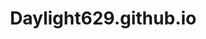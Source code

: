 # Daylight629.github.io
<html>  
<head>  
<title>Happy</title>  
<meta http-equiv="Content-Type" content="textml; charset=UTF-8">  
</head>  
<body style="margin-left:350px">  
<canvas id="c"></canvas>  
<script>  
var b = document.body;  
var c = document.getElementsByTagName('canvas')[0];  
var a = c.getContext('2d');  
document.body.clientWidth;  
</script>  
<script>  

with(m=Math)C=cos,S=sin,P=pow,R=random;c.width=c.height=f=600;h=-250;function p(a,b,c){if(c>60)return[S(a*7)*(13+5/(.2+P(b*4,4)))-S(b)*50,b*f+50,625+C(a*7)*(13+5/(.2+P(b*4,4)))+b*400,a*1-b/2,a];A=a*2-1;B=b*2-1;if(A*A+B*B<1){if(c>37){n=(j=c&1)?6:4;o=.5/(a+.01)+C(b*125)*3-a*300;w=b*h;return[o*C(n)+w*S(n)+j*610-390,o*S(n)-w*C(n)+550-j*350,1180+C(B+A)*99-j*300,.4-a*.1+P(1-B*B,-h*6)*.15-a*b*.4+C(a+b)/5+P(C((o*(a+1)+(B>0?w:-w))/25),30)*.1*(1-B*B),o/1e3+.7-o*w*3e-6]}if(c>32){c=c*1.16-.15;o=a*45-20;w=b*b*h;z=o*S(c)+w*C(c)+620;return[o*C(c)-w*S(c),28+C(B*.5)*99-b*b*b*60-z/2-h,z,(b*b*.3+P((1-(A*A)),7)*.15+.3)*b,b*.7]}o=A*(2-b)*(80-c*2);w=99-C(A)*120-C(b)*(-h-c*4.9)+C(P(1-b,7))*50+c*2;z=o*S(c)+w*C(c)+700;return[o*C(c)-w*S(c),B*99-C(P(b, 7))*50-c/3-z/1.35+450,z,(1-b/1.2)*.9+a*.1, P((1-b),20)/4+.05]}}setInterval('for(i=0;i<1e4;i++)if(s=p(R(),R(),i%46/.74)){z=s[2];x=~~(s[0]*f/z-h);y=~~(s[1]*f/z-h);if(!m[q=y*f+x]|m[q]>z)m[q]=z,a.fillStyle="rgb("+~(s[3]*h)+","+~(s[4]*h)+","+~(s[3]*s[3]*-80)+")",a.fillRect(x,y,1,1)}',0)  

</script>  
<h1 爱你哟 老婆/>
</body>  
<ml>
